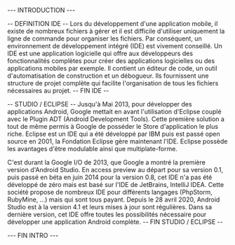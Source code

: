  --- INTRODUCTION ---

-- DEFINITION IDE --
Lors du développement d'une application mobile, il existe de nombreux fichiers à gérer et il est difficile d'utiliser uniquement la ligne de commande pour organiser les fichiers.
Par conséquent, un environnement de développement intégré (IDE) est vivement conseillé. Un IDE est une application logicielle qui offre aux développeurs des fonctionnalités complètes pour créer des applications logicielles
ou des applications mobiles par exemple. Il contient un éditeur de code, un outil d'automatisation de construction et un débogueur. Ils fournissent une structure de projet complète qui facilite l'organisation 
de tous les fichiers nécessaires au projet.
-- FIN IDE --

-- STUDIO / ECLIPSE --
Jusqu'à Mai 2013, pour développer des applications Android, Google mettait en avant l'utilisation d'Eclipse couplé avec le Plugin ADT (Android Development Tools).
Cette première solution a tout de même permis à Google de posséder le Store d'application le plus riche. Eclipse est un IDE qui a été développé par IBM puis est passé open source en 2001,
la Fondation Eclipse gère maintenant l'IDE. Eclipse possède les avantages d'être modulable ainsi que multiplate-forme.

C'est durant la Google I/O de 2013, que Google a montré la première version d'Android Studio. En access preview au départ pour sa version 0.1, puis passé en béta en juin 2014 pour la version 0.8, 
cet IDE n'a pas été développé de zéro mais est basé sur l'IDE de JetBrains, IntelliJ IDEA. Cette société propose de nombreux IDE pour différents langages (PhpStorm, RubyMine, ...) mais qui sont tous payant.
Depuis le 28 avril 2020, Android Studio est à la version 4.1 et leurs mises à jour sont régulières. Dans sa dernière version, cet IDE offre toutes les possibilités nécessaire pour développer une application Android complète.
-- FIN STUDIO / ECLIPSE --

 --- FIN INTRO ---
